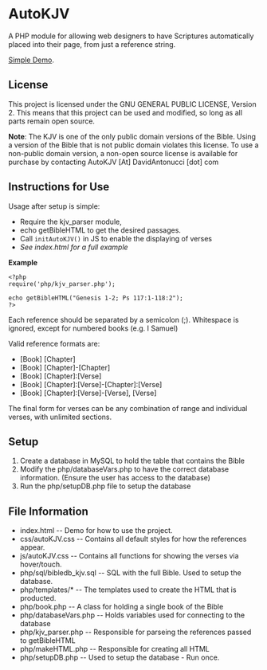 # AutoKJV

A PHP module for allowing web designers to have Scriptures automatically placed into their page, from just a reference string.

[Simple Demo](http://davidantonucci.com/AutoKJV/).

## License

This project is licensed under the GNU GENERAL PUBLIC LICENSE, Version 2. This means that this project can be used and modified, so long as all parts remain open source.

**Note**: The KJV is one of the only public domain versions of the Bible. Using a version of the Bible that is not public domain violates this license. To use a non-public domain version, a non-open source license is available for purchase by contacting AutoKJV [At] DavidAntonucci [dot] com

## Instructions for Use

Usage after setup is simple:

- Require the kjv_parser module, 
- echo getBibleHTML to get the desired passages.
- Call `initAutoKJV()` in JS to enable the displaying of verses
- *See index.html for a full example*

**Example**

```
<?php
require('php/kjv_parser.php');

echo getBibleHTML("Genesis 1-2; Ps 117:1-118:2");
?>
```

Each reference should be separated by a semicolon (;).
Whitespace is ignored, except for numbered books (e.g. I Samuel)

Valid reference formats are:

- [Book] [Chapter]                            
- [Book] [Chapter]-[Chapter]                  
- [Book] [Chapter]:[Verse]                    
- [Book] [Chapter]:[Verse]-[Chapter]:[Verse]
- [Book] [Chapter]:[Verse]-[Verse], [Verse]

The final form for verses can be any combination of range and individual verses, with unlimited sections.

## Setup

1. Create a database in MySQL to hold the table that contains the Bible
2. Modify the php/databaseVars.php to have the correct database information. (Ensure the user has access to the database)
3. Run the php/setupDB.php file to setup the database

## File Information

- index.html -- Demo for how to use the project.
- css/autoKJV.css -- Contains all default styles for how the references appear.
- js/autoKJV.css -- Contains all functions for showing the verses via hover/touch.
- php/sql/bibledb_kjv.sql -- SQL with the full Bible. Used to setup the database.
- php/templates/* -- The templates used to create the HTML that is producted.
- php/book.php -- A class for holding a single book of the Bible
- php/databaseVars.php -- Holds variables used for connecting to the database
- php/kjv_parser.php -- Responsible for parseing the references passed to getBibleHTML
- php/makeHTML.php -- Responsible for creating all HTML
- php/setupDB.php -- Used to setup the database - Run once.
